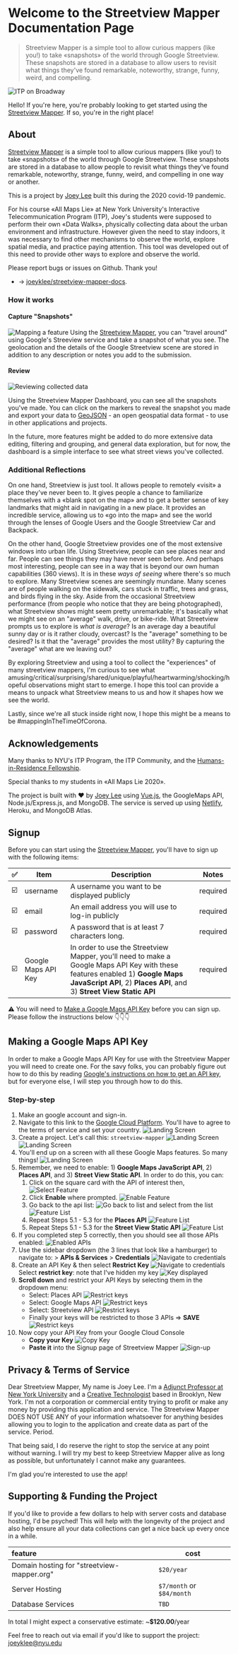 # Welcome to the Streetview Mapper Documentation Page
> Streetview Mapper is a simple tool to allow curious mappers (like you!) to take «snapshots» of the world through Google Streetview. These snapshots are stored in a database to allow users to revisit what things they've found remarkable, noteworthy, strange, funny, weird, and compelling. 

![ITP on Broadway](assets/img/main-image.png)

Hello! If you're here, you're probably looking to get started using the [Streetview Mapper](https://streetview-mapper.org). If so, you're in the right place!

## About

[Streetview Mapper](https://streetview-mapper.org/) is a simple tool to allow curious mappers (like you!) to take «snapshots» of the world through Google Streetview. These snapshots are stored in a database to allow people to revisit what things they've found remarkable, noteworthy, strange, funny, weird, and compelling in one way or another. 

This is a project by [Joey Lee](https://jk-lee.com) built this during the 2020 covid-19 pandemic.

For his course «All Maps Lie» at New York University's Interactive Telecommunication Program (ITP), Joey's students were supposed to perform their own «Data Walks», physically collecting data about the urban environment and infrastructure. However given the need to stay indoors, it was necessary to find other mechanisms to observe the world, explore spatial media, and practice paying attention. This tool was developed out of this need to provide other ways to explore and observe the world.

Please report bugs or issues on Github. Thank you!
* → [joeyklee/streetview-mapper-docs](https://github.com/joeyklee/streetview-mapper-docs/issues). 

### How it works

#### Capture "Snapshots"

![Mapping a feature](assets/img/about__map.png)
Using the [Streetview Mapper](https://streetview-mapper.org/), you can "travel around" using Google's Streeview service and take a snapshot of what you see. The geolocation and the details of the Google Streetview scene are stored in addition to any description or notes you add to the submission. 


#### Review

![Reviewing collected data](assets/img/about__review.png)

Using the Streetview Mapper Dashboard, you can see all the snapshots you've made. You can click on the markers to reveal the snapshot you made and export your data to [GeoJSON]() - an open geospatial data format - to use in other applications and projects. 

In the future, more features might be added to do more extensive data editing, filtering and grouping, and general data exploration, but for now, the dashboard is a simple interface to see what street views you've collected.


### Additional Reflections 

On one hand, Streetview is just tool. It allows people to remotely «visit» a place they've never been to. It gives people a chance to familiarize themselves with a «blank spot on the map» and to get a better sense of key landmarks that might aid in navigating in a new place. It provides an incredible service, allowing us to «go into the map» and see the world through the lenses of Google Users and the Google Streetview Car and Backpack. 

On the other hand, Google Streetview provides one of the most extensive windows into urban life. Using Streetview, people can see places near and far. People can see things they may have never seen before. And perhaps most interesting, people can see in a way that is beyond our own human capabilities (360 views). It is in these *ways of seeing* where there's so much to explore. Many Streetview scenes are seemingly mundane. Many scenes are of people walking on the sidewalk, cars stuck in traffic, trees and grass, and birds flying in the sky. Aside from the occasional Streetview performance (from people who notice that they are being photographed), what Streetview shows might seem pretty unremarkable; it's basically what we might see on an "average" walk, drive, or bike-ride. What Streetview prompts us to explore is *what is average*? Is an average day a beautiful sunny day or is it rather cloudy, overcast? Is the "average" something to be desired? Is it that the "average" provides the most utility? By capturing the "average" what are we leaving out? 

By exploring Streetview and using a tool to collect the "experiences" of many streetview mappers, I'm curious to see what amusing/critical/surprising/shared/unique/playful/heartwarming/shocking/hopeful observations might start to emerge. I hope this tool can provide a means to unpack what Streetview means to us and how it shapes how we see the world.

Lastly, since we're all stuck inside right now, I hope this might be a means to be #mappingInTheTimeOfCorona. 


## Acknowledgements

Many thanks to NYU's ITP Program, the ITP Community, and the [Humans-in-Residence Fellowship](https://tisch.nyu.edu/itp/itp-people/faculty/somethings-in-residence-sirs). 

Special thanks to my students in «All Maps Lie 2020».

The project is built with ❤️ by [Joey Lee](https://jk-lee.com) using [Vue.js](https://vuejs.org/), the GoogleMaps API, Node.js/Express.js, and MongoDB. The service is served up using [Netlify](https://www.netlify.com/), Heroku, and MongoDB Atlas.


## Signup

Before you can start using the [Streetview Mapper](https://streetview-mapper.org), you'll have to sign up with the following items:

| ✅ | Item | Description | Notes |
| :---- | --- | --- | --- |
| ☑️ | username | A username you want to be displayed publicly | required |
| ☑️ | email | An email address you will use to log-in publicly | required |
| ☑️ | password | A password that is at least 7 characters long.  | required |
| ☑️ | Google Maps API Key  | In order to use the Streetview Mapper, you'll need to make a Google Maps API Key with these features enabled 1) **Google Maps JavaScript API**, 2) **Places API**, and 3) **Street View Static API** | required |

⚠️ You will need to [Make a Google Maps API Key](#making-a-google-maps-api-key) before you can sign up. Please follow the instructions below 👇👇👇

## Making a Google Maps API Key

In order to make a Google Maps API Key for use with the Streetview Mapper you will need to create one. For the savy folks, you can probably figure out how to do this by reading [Google's instructions on how to get an API key](https://developers.google.com/maps/documentation/javascript/get-api-key), but for everyone else, I will step you through how to do this.

### Step-by-step

1. Make an google account and sign-in. 
2. Navigate to this link to the [Google Cloud Platform](https://console.cloud.google.com/google/maps-apis/). You'll have to agree to the terms of service and set your country.
   ![Landing Screen](assets/img/01__landing-screen.png)
3. Create a project. Let's call this: `streetview-mapper`
   ![Landing Screen](assets/img/02__create-project.png)
   ![Landing Screen](assets/img/03__name-project.png)
4. You'll end up on a screen with all these Google Maps features. So many things!
   ![Landing Screen](assets/img/04__google-maps-features.png)
5. Remember, we need to enable: 1) **Google Maps JavaScript API**, 2) **Places API**, and 3) **Street View Static API**. In order to do this, you can:
   1. Click on the square card with the API of interest then,
      ![Select Feature](assets/img/05__select-feature.png)
   2. Click **Enable** where prompted.
      ![Enable Feature](assets/img/06__enable-feature.png)
   3. Go back to the api list:
      ![Go back to list](assets/img/07__go-back-to-list.png)
      and select from the list
      ![Feature List](assets/img/08__feature-list.png)
   4. Repeat Steps 5.1 - 5.3 for the **Places API** 
      ![Feature List](assets/img/09__places-enable.png)
   5. Repeat Steps 5.1 - 5.3 for the **Street View Static API** 
      ![Feature List](assets/img/10__static-enable.png)
6. If you completed step 5 correctly, then you should see all those APIs enabled:
    ![Enabled APIs](assets/img/11__enabled-apis.png)
7. Use the sidebar dropdown (the 3 lines that look like a hamburger) to navigate to: > **APIs & Services** > **Credentials**
   ![Navigate to credentials](assets/img/12__navigate-to-credentials.png)
8. Create an API Key & then select **Restrict Key**
   ![Navigate to credentials](assets/img/13__create-key.png)
   Select **restrict key**: note that I've hidden my key
   ![Key displayed](assets/img/14__your-api-key.png)
9. **Scroll down** and restrict your API Keys by selecting them in the dropdown menu:
   * Select: Places API
     ![Restrict keys](assets/img/15__restrict.png)
   * Select:  Google Maps API
     ![Restrict keys](assets/img/16__restrict.png)
   * Select: Streetview API
     ![Restrict keys](assets/img/17__restrict.png)
   * Finally your keys will be restricted to those 3 APIs => **SAVE**
     ![Restrict keys](assets/img/18__restrict.png)
10. Now copy your API Key from your Google Cloud Console
    * **Copy your Key**
      ![Copy Key](assets/img/19__copy-key.png)
    * **Paste it** into the Signup page of Streetview Mapper
      ![Sign-up](assets/img/20__signup-screen.png)

## Privacy & Terms of Service

Dear Streetview Mapper,
My name is Joey Lee. I'm a [Adjunct Professor at New York University](https://tisch.nyu.edu/itp/itp-people/faculty/somethings-in-residence-sirs/joseph-lee) and a [Creative Technologist](https://jk-lee.com) based in Brooklyn, New York. I'm not a corporation or commercial entity trying to profit or make any money by providing this application and service. The Streetview Mapper DOES NOT USE ANY of your information whatsoever for anything besides allowing you to login to the application and create data as part of the service. Period. 

That being said, I do reserve the right to stop the service at any point without warning. I will try my best to keep Streetview Mapper alive as long as possible, but unfortunately I cannot make any guarantees. 

I'm glad you're interested to use the app!


## Supporting & Funding the Project

If you'd like to provide a few dollars to help with server costs and database hosting, I'd be psyched! This will help with the longevity of the project and also help ensure all your data collections can get a nice back up every once in a while. 

| feature | cost | 
| :--- | --- | 
| Domain hosting for "streetview-mapper.org" | `$20/year` | 
| Server Hosting | `$7/month` or `$84/month` | 
| Database Services | `TBD` | 

In total I might expect a conservative estimate: ~**$120.00**/year

Feel free to reach out via email if you'd like to support the project: joeyklee@nyu.edu


